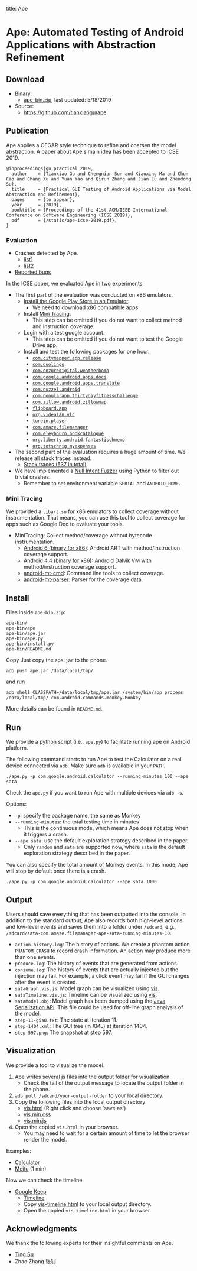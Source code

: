 title: Ape

# Ape: Automated Testing of Android Applications with Abstraction Refinement

## Download

* Binary:
    * [ape-bin.zip](/ape-bin.zip), last updated: 5/18/2019
* Source:
    * <https://github.com/tianxiaogu/ape>

## Publication

Ape applies a CEGAR style technique to refine and coarsen the model abstraction.
A paper about Ape's main idea has been accepted to ICSE 2019.

~~~{.bibtexhtml}
@inproceedings{gu_practical_2019,
  author    = {Tianxiao Gu and Chengnian Sun and Xiaoxing Ma and Chun Cao and Chang Xu and Yuan Yao and Qirun Zhang and Jian Lu and Zhendong Su},
  title     = {Practical GUI Testing of Android Applications via Model Abstraction and Refinement},
  pages     = {to appear},
  year      = {2019},
  booktitle = {Proceedings of the 41st ACM/IEEE International Conference on Software Engineering (ICSE 2019)},
  pdf       = {/static/ape-icse-2019.pdf},
}
~~~

### Evaluation

* Crashes detected by Ape.
    * [list1](https://ape-report.github.io/)
    * [list2](https://ape-report.github.io/ape-report-1)
* [Reported bugs](./reported-bugs)

In the ICSE paper, we evaluated Ape in two experiments.

* The first part of the evaluation was conducted on x86 emulators.
    * [Install the Google Play Store in an Emulator](./install-google-play-store-in-an-emulator).
        * We need to download x86 compatible apps.
    * Install [Mini Tracing](#minitracing).
        * This step can be omitted if you do not want to collect method and instruction coverage.
    * Login with a test google account.
        * This step can be omitted if you do not want to test the Google Drive app.
    * Install and test the following packages for one hour.
        * [`com.citymapper.app.release`](https://play.google.com/store/apps/details?id=com.citymapper.app.release)
        * [`com.duolingo`](https://play.google.com/store/apps/details?id=com.duolingo)
        * [`com.enzuredigital.weatherbomb`](https://play.google.com/store/apps/details?id=com.enzuredigital.weatherbomb)
        * [`com.google.android.apps.docs`](https://play.google.com/store/apps/details?id=com.google.android.apps.docs)
        * [`com.google.android.apps.translate`](https://play.google.com/store/apps/details?id=com.google.android.apps.translate)
        * [`com.nuzzel.android`](https://play.google.com/store/apps/details?id=com.nuzzel.android)
        * [`com.popularapp.thirtydayfitnesschallenge`](https://play.google.com/store/apps/details?id=com.popularapp.thirtydayfitnesschallenge)
        * [`com.zillow.android.zillowmap`](https://play.google.com/store/apps/details?id=com.zillow.android.zillowmap)
        * [`flipboard.app`](https://play.google.com/store/apps/details?id=flipboard.app)
        * [`org.videolan.vlc`](https://play.google.com/store/apps/details?id=org.videolan.vlc)
        * [`tunein.player`](https://play.google.com/store/apps/details?id=tunein.player)
        * [`com.amaze.filemanager`](https://play.google.com/store/apps/details?id=com.amaze.filemanager)
        * [`com.eleybourn.bookcatalogue`](https://play.google.com/store/apps/details?id=com.eleybourn.bookcatalogue)
        * [`org.liberty.android.fantastischmemo`](https://play.google.com/store/apps/details?id=org.liberty.android.fantastischmemo)
        * [`org.totschnig.myexpenses`](https://play.google.com/store/apps/details?id=org.totschnig.myexpenses)
* The second part of the evaluation requires a huge amount of time. We release all stack traces instead.
    * [Stack traces (537 in total)](./trace.zip)
* We have implemented a [Null Intent Fuzzer](./null-intent-fuzzer.py) using Python to filter out trivial crashes.
    * Remember to set environment variable `SERIAL` and `ANDROID_HOME`.

<a name="minitracing"></a>
### Mini Tracing

We provided a `libart.so` for x86 emulators to collect coverage without instrumentation.
That means, you can use this tool to collect coverage for apps such as Google Doc to evaluate your tools.

* MiniTracing: Collect method/coverage without bytecode instrumentation.
    * [Android 6 (binary for x86)](/art-mt-x86.zip): Android ART with method/instruction coverage support.
    * [Android 4.4 (binary for x86)](/dalvikvm-mt-x86.zip): Android Dalvik VM with method/instruction coverage support.
    * [android-mt-cmd](https://bitbucket.org/txgu/android-mt-cmd): Command line tools to collect coverage.
    * [android-mt-parser](https://bitbucket.org/txgu/android-mt-parser): Parser for the coverage data.




## Install

Files inside `ape-bin.zip`:

```
ape-bin/
ape-bin/ape
ape-bin/ape.jar
ape-bin/ape.py
ape-bin/install.py
ape-bin/README.md
```

Copy Just copy the `ape.jar` to the phone.

    adb push ape.jar /data/local/tmp/

and run

    adb shell CLASSPATH=/data/local/tmp/ape.jar /system/bin/app_process /data/local/tmp/ com.android.commands.monkey.Monkey


More details can be found in `README.md`.

## Run

We provide a python script (i.e., `ape.py`) to facilitate running ape on Android platform.

The following command starts to run Ape to test the Calculator on a real device connected via `adb`.
Make sure `adb` is available in your `PATH`.


    ./ape.py -p com.google.android.calculator --running-minutes 100 --ape sata


Check the `ape.py` if you want to run Ape with multiple devices via `adb -s`.

Options:

* `-p`: specify the package name, the same as Monkey
* `--running-minutes`: the total testing time in minutes
    * This is the continuous mode, which means Ape does not stop when it triggers a crash.
* `--ape sata`: use the default exploration strategy described in the paper.
    * Only `random` and `sata` are supported now, where `sata` is the default exploration strategy described in the paper.

You can also specify the total amount of Monkey events. In this mode, Ape will stop by default once there is a crash.


    ./ape.py -p com.google.android.calculator --ape sata 1000


## Output

Users should save everything that has been outputted into the console.
In addition to the standard output, Ape also records both high-level actions and low-level events and saves them into a folder under `/sdcard`,
e.g., `/sdcard/sata-com.amaze.filemanager-ape-sata-running-minutes-10`.

* `action-history.log`: The history of actions. We create a phantom action `PHANTOM_CRASH` to record crash information.
    An action may produce more than one events.
* `produce.log`: The history of events that are generated from actions.
* `consume.log`: The history of events that are actually injected but the injection may fail. For example, a click event may fail if the GUI changes after the event is created.
* `sataGraph.vis.js`: Model graph can be visualized using [vis](http://visjs.org/).
* `sataTimeline.vis.js`: Timeline can be visualized using [vis](http://visjs.org/).
* `sataModel.obj`: Model graph has been dumped using the [Java Serialization API](https://docs.oracle.com/javase/tutorial/jndi/objects/serial.html). This file could be used for off-line graph analysis of the model.
* `step-11-g5s8.txt`: The state at iteration 11.
* `step-1404.xml`: The GUI tree (in XML) at iteration 1404.
* `step-597.png`: The snapshot at step 597.

## Visualization

We provide a tool to visualize the model.

1. Ape writes several js files into the output folder for visualization.
    * Check the tail of the output message to locate the output folder in the phone.
2. `adb pull /sdcard/your-output-folder` to your local directory.
3. Copy the following files into the local output directory
    * [vis.html](./demo/vis.html) (Right click and choose 'save as')
    * [vis.min.css](./demo/vis.min.css)
    * [vis.min.js](./demo/vis.min.js)
4. Open the copied `vis.html` in your browser.
    * You may need to wait for a certain amount of time to let the browser render the model.

Examples:

* [Calculator](./demo/vis.html)
* [Meitu](./demo-mtxx/vis.html) (1 min).


Now we can check the timeline.

* [Google Keep](./demo-keep-timeline/vis.html)
    * [Timeline](./demo-keep-timeline/vis-timeline.html)
    * Copy [vis-timeline.html](./demo-keep-timeline/vis-timeline.html) to your local output directory.
    * Open the copied `vis-timeline.html` in your browser.

## Acknowledgments

We thank the following experts for their insightful comments on Ape.

* [Ting Su](https://tingsu.github.io/)
* Zhao Zhang 张钊
